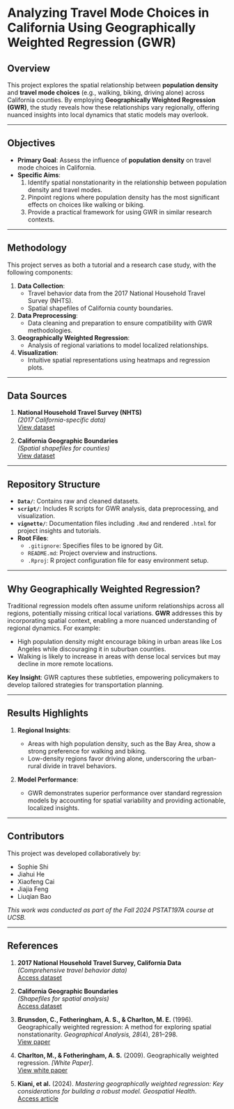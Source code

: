 # Analyzing Travel Mode Choices in California Using Geographically Weighted Regression (GWR)

## Overview

This project explores the spatial relationship between **population density** and **travel mode choices** (e.g., walking, biking, driving alone) across California counties. By employing **Geographically Weighted Regression (GWR)**, the study reveals how these relationships vary regionally, offering nuanced insights into local dynamics that static models may overlook.

---

## Objectives

- **Primary Goal**: Assess the influence of **population density** on travel mode choices in California.
- **Specific Aims**:
  1. Identify spatial nonstationarity in the relationship between population density and travel modes.
  2. Pinpoint regions where population density has the most significant effects on choices like walking or biking.
  3. Provide a practical framework for using GWR in similar research contexts.

---

## Methodology

This project serves as both a tutorial and a research case study, with the following components:
1. **Data Collection**: 
   - Travel behavior data from the 2017 National Household Travel Survey (NHTS).
   - Spatial shapefiles of California county boundaries.
2. **Data Preprocessing**:
   - Data cleaning and preparation to ensure compatibility with GWR methodologies.
3. **Geographically Weighted Regression**:
   - Analysis of regional variations to model localized relationships.
4. **Visualization**:
   - Intuitive spatial representations using heatmaps and regression plots.

---

## Data Sources

1. **National Household Travel Survey (NHTS)**  
   *(2017 California-specific data)*  
   [View dataset](https://nhts.dot.ca.gov/)

2. **California Geographic Boundaries**  
   *(Spatial shapefiles for counties)*  
   [View dataset](https://catalog.data.gov/dataset/ca-geographic-boundaries)

---

## Repository Structure

- **`Data/`**: Contains raw and cleaned datasets.
- **`script/`**: Includes R scripts for GWR analysis, data preprocessing, and visualization.
- **`vignette/`**: Documentation files including `.Rmd` and rendered `.html` for project insights and tutorials.
- **Root Files**:
  - `.gitignore`: Specifies files to be ignored by Git.
  - `README.md`: Project overview and instructions.
  - `.Rproj`: R project configuration file for easy environment setup.

---

## Why Geographically Weighted Regression?

Traditional regression models often assume uniform relationships across all regions, potentially missing critical local variations. **GWR** addresses this by incorporating spatial context, enabling a more nuanced understanding of regional dynamics. For example:
- High population density might encourage biking in urban areas like Los Angeles while discouraging it in suburban counties.
- Walking is likely to increase in areas with dense local services but may decline in more remote locations.

**Key Insight**: GWR captures these subtleties, empowering policymakers to develop tailored strategies for transportation planning.

---

## Results Highlights

1. **Regional Insights**:
   - Areas with high population density, such as the Bay Area, show a strong preference for walking and biking.
   - Low-density regions favor driving alone, underscoring the urban-rural divide in travel behaviors.

2. **Model Performance**:
   - GWR demonstrates superior performance over standard regression models by accounting for spatial variability and providing actionable, localized insights.

---

## Contributors

This project was developed collaboratively by:
- Sophie Shi
- Jiahui He
- Xiaofeng Cai
- Jiajia Feng
- Liuqian Bao

*This work was conducted as part of the Fall 2024 PSTAT197A course at UCSB.*

---

## References

1. **2017 National Household Travel Survey, California Data**  
   *(Comprehensive travel behavior data)*  
   [Access dataset](https://nhts.dot.ca.gov/)

2. **California Geographic Boundaries**  
   *(Shapefiles for spatial analysis)*  
   [Access dataset](https://catalog.data.gov/dataset/ca-geographic-boundaries)

3. **Brunsdon, C., Fotheringham, A. S., & Charlton, M. E.** (1996). Geographically weighted regression: A method for exploring spatial nonstationarity. *Geographical Analysis, 28*(4), 281–298.  
   [View paper](https://onlinelibrary.wiley.com/doi/10.1111/j.1538-4632.1996.tb00936.x)

4. **Charlton, M., & Fotheringham, A. S.** (2009). Geographically weighted regression. *[White Paper]*.  
   [View white paper](https://www.geos.ed.ac.uk/~gisteac/fspat/gwr/gwr_arcgis/GWR_WhitePaper.pdf)

5. **Kiani, et al.** (2024). *Mastering geographically weighted regression: Key considerations for building a robust model.* *Geospatial Health*.  
   [Access article](https://www.geospatialhealth.net/gh/article/view/1271/1365)
